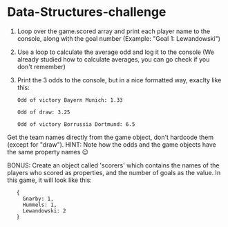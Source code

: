 # Data-Structures-challenge

1. Loop over the game.scored array and print each player name to the console, along with the goal number (Example: "Goal 1: Lewandowski")

2. Use a loop to calculate the average odd and log it to the console (We already studied how to calculate averages, you can go check if you don't remember)

3. Print the 3 odds to the console, but in a nice formatted way, exaclty like this:
   
       Odd of victory Bayern Munich: 1.33
   
       Odd of draw: 3.25
   
       Odd of victory Borrussia Dortmund: 6.5
   
 Get the team names directly from the game object, don't hardcode them (except for "draw"). HINT: Note how the odds and the game objects have the same property names 😉

 BONUS: Create an object called 'scorers' which contains the names of the players who scored as properties, and the number of goals as the value. In this game, it will look like this:
 
       {
         Gnarby: 1,
         Hummels: 1,
         Lewandowski: 2
       }
